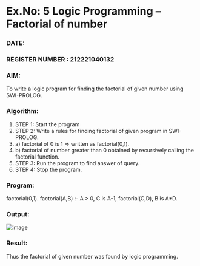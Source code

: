 # Ex.No: 5   Logic Programming – Factorial of number   
### DATE:                                                                            
### REGISTER NUMBER : 212221040132
### AIM: 
To  write  a logic program for finding the factorial of given number using SWI-PROLOG. 
### Algorithm:
1. STEP 1: Start the program
2. STEP 2:  Write a rules for finding factorial of given program in SWI-PROLOG.
3.   a)	factorial of 0 is 1 => written as factorial(0,1).
4.   b)	factorial of number greater than 0 obtained by recursively calling the factorial    function.
5. STEP 3: Run the program  to find answer of  query.
6. STEP 4: Stop the program.

### Program:
factorial(0,1).
factorial(A,B) :-
 A > 0,
 C is A-1,
 factorial(C,D),
 B is A*D.

### Output:
![image](https://github.com/Preethi132/AI_Lab_2023-24/assets/136288465/af7e1894-b64c-4ca9-a77c-14afc13e0841)


### Result:
Thus the factorial of given number was found by logic programming. 

